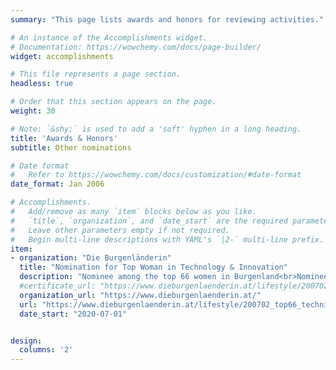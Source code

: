 ```yaml
---
summary: "This page lists awards and honors for reviewing activities."  # Add a page description.

# An instance of the Accomplishments widget.
# Documentation: https://wowchemy.com/docs/page-builder/
widget: accomplishments

# This file represents a page section.
headless: true

# Order that this section appears on the page.
weight: 30

# Note: `&shy;` is used to add a 'soft' hyphen in a long heading.
title: 'Awards & Honors'
subtitle: Other nominations

# Date format
#   Refer to https://wowchemy.com/docs/customization/#date-format
date_format: Jan 2006

# Accomplishments.
#   Add/remove as many `item` blocks below as you like.
#   `title`, `organization`, and `date_start` are the required parameters.
#   Leave other parameters empty if not required.
#   Begin multi-line descriptions with YAML's `|2-` multi-line prefix.
item:
- organization: "Die Burgenländerin"
  title: "Nomination for Top Woman in Technology & Innovation"
  description: "Nominee among the top 66 women in Burgenland<br>Nominee in the category Technology & Innovation (11 nominees)"
  #certificate_url: "https://www.dieburgenlaenderin.at/lifestyle/200702_top66_technikinnovation-200114/"
  organization_url: "https://www.dieburgenlaenderin.at/"
  url: "https://www.dieburgenlaenderin.at/lifestyle/200702_top66_technikinnovation-200114/"
  date_start: "2020-07-01"


design:
  columns: '2' 
---
```


